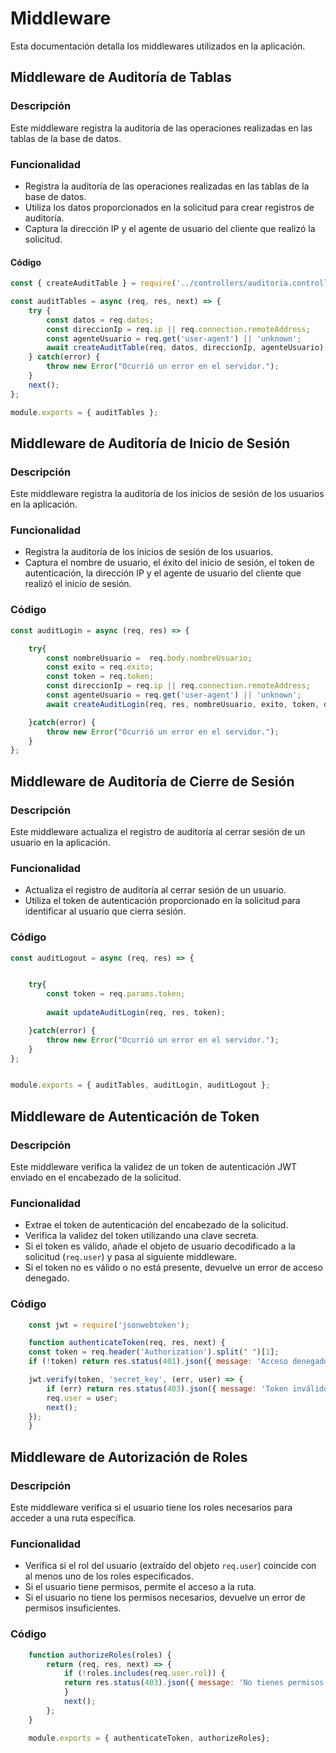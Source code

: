 # Middleware

Esta documentación detalla los middlewares utilizados en la aplicación.

## Middleware de Auditoría de Tablas

### Descripción
Este middleware registra la auditoría de las operaciones realizadas en las tablas de la base de datos.

### Funcionalidad
- Registra la auditoría de las operaciones realizadas en las tablas de la base de datos.
- Utiliza los datos proporcionados en la solicitud para crear registros de auditoría.
- Captura la dirección IP y el agente de usuario del cliente que realizó la solicitud.

#### Código
```javascript
const { createAuditTable } = require('../controllers/auditoria.controller');

const auditTables = async (req, res, next) => {
    try {       
        const datos = req.datos;
        const direccionIp = req.ip || req.connection.remoteAddress;
        const agenteUsuario = req.get('user-agent') || 'unknown';
        await createAuditTable(req, datos, direccionIp, agenteUsuario);
    } catch(error) {
        throw new Error("Ocurrió un error en el servidor.");
    }
    next();
};

module.exports = { auditTables };
```

## Middleware de Auditoría de Inicio de Sesión

### Descripción
Este middleware registra la auditoría de los inicios de sesión de los usuarios en la aplicación.

### Funcionalidad
- Registra la auditoría de los inicios de sesión de los usuarios.
- Captura el nombre de usuario, el éxito del inicio de sesión, el token de autenticación, la dirección IP y el agente de usuario del cliente que realizó el inicio de sesión.

### Código
```javascript
const auditLogin = async (req, res) => {

    try{  
        const nombreUsuario =  req.body.nombreUsuario;
        const exito = req.exito;
        const token = req.token;
        const direccionIp = req.ip || req.connection.remoteAddress;
        const agenteUsuario = req.get('user-agent') || 'unknown';
        await createAuditLogin(req, res, nombreUsuario, exito, token, direccionIp, agenteUsuario);

    }catch(error) {
        throw new Error("Ocurrió un error en el servidor.");
    }
};
```

## Middleware de Auditoría de Cierre de Sesión

### Descripción
Este middleware actualiza el registro de auditoría al cerrar sesión de un usuario en la aplicación.

### Funcionalidad
- Actualiza el registro de auditoría al cerrar sesión de un usuario.
- Utiliza el token de autenticación proporcionado en la solicitud para identificar al usuario que cierra sesión.

### Código

```javascript
const auditLogout = async (req, res) => {


    try{  
        const token = req.params.token;
       
        await updateAuditLogin(req, res, token);

    }catch(error) {
        throw new Error("Ocurrió un error en el servidor.");
    }
};


module.exports = { auditTables, auditLogin, auditLogout };
```
## Middleware de Autenticación de Token

### Descripción
Este middleware verifica la validez de un token de autenticación JWT enviado en el encabezado de la solicitud.

### Funcionalidad
- Extrae el token de autenticación del encabezado de la solicitud.
- Verifica la validez del token utilizando una clave secreta.
- Si el token es válido, añade el objeto de usuario decodificado a la solicitud (`req.user`) y pasa al siguiente middleware.
- Si el token no es válido o no está presente, devuelve un error de acceso denegado.

### Código
```javascript
    const jwt = require('jsonwebtoken');

    function authenticateToken(req, res, next) {
    const token = req.header('Authorization').split(" ")[1];
    if (!token) return res.status(401).json({ message: 'Acceso denegado' });

    jwt.verify(token, 'secret_key', (err, user) => {
        if (err) return res.status(403).json({ message: 'Token inválido' });
        req.user = user;
        next();
    });
    }
```

## Middleware de Autorización de Roles

### Descripción
Este middleware verifica si el usuario tiene los roles necesarios para acceder a una ruta específica.

### Funcionalidad
- Verifica si el rol del usuario (extraído del objeto `req.user`) coincide con al menos uno de los roles especificados.
- Si el usuario tiene permisos, permite el acceso a la ruta.
- Si el usuario no tiene los permisos necesarios, devuelve un error de permisos insuficientes.

### Código

```javascript
    function authorizeRoles(roles) {
        return (req, res, next) => {
            if (!roles.includes(req.user.rol)) {
            return res.status(403).json({ message: 'No tienes permisos para acceder a esta ruta' });
            }
            next();
        };
    }

    module.exports = { authenticateToken, authorizeRoles};
```
